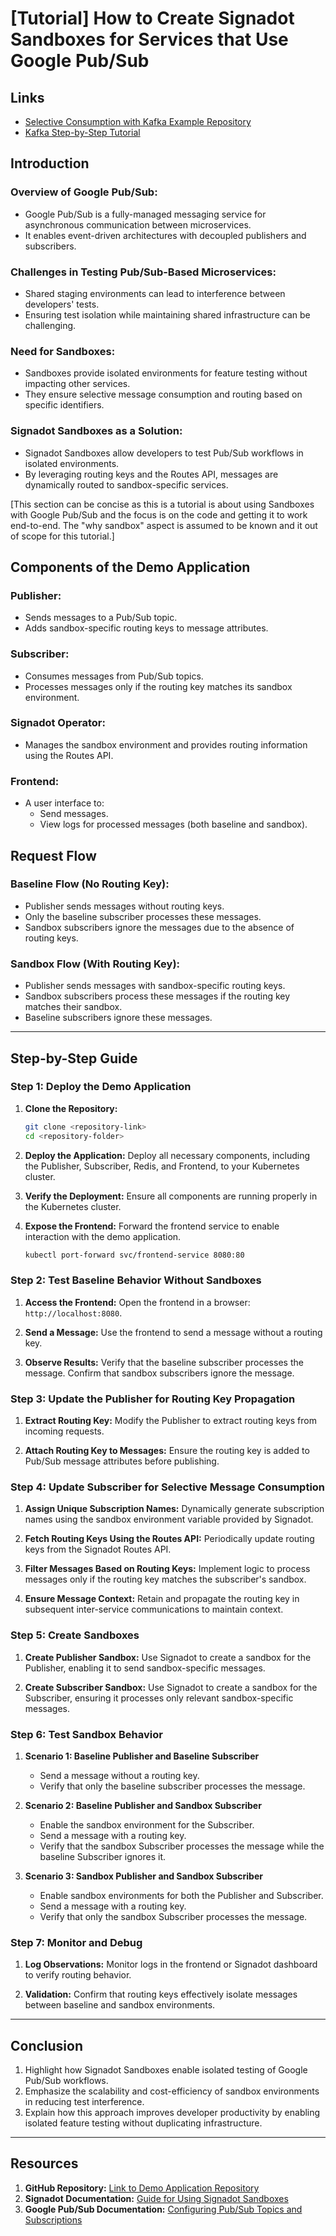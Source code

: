 # [Tutorial] How to Create Signadot Sandboxes for Services that Use Google Pub/Sub

## Links
- [Selective Consumption with Kafka Example Repository](https://github.com/signadot/examples/tree/main/selective-consumption-with-kafka)
- [Kafka Step-by-Step Tutorial](https://www.signadot.com/blog/kafka-step-by-step-tutorial)

## Introduction
### Overview of Google Pub/Sub:
- Google Pub/Sub is a fully-managed messaging service for asynchronous communication between microservices.
- It enables event-driven architectures with decoupled publishers and subscribers.

### Challenges in Testing Pub/Sub-Based Microservices:
- Shared staging environments can lead to interference between developers' tests.
- Ensuring test isolation while maintaining shared infrastructure can be challenging.

### Need for Sandboxes:
- Sandboxes provide isolated environments for feature testing without impacting other services.
- They ensure selective message consumption and routing based on specific identifiers.

### Signadot Sandboxes as a Solution:
- Signadot Sandboxes allow developers to test Pub/Sub workflows in isolated environments.
- By leveraging routing keys and the Routes API, messages are dynamically routed to sandbox-specific services.

[This section can be concise as this is a tutorial is about using Sandboxes with Google Pub/Sub and the focus is on the code and getting it to work end-to-end. The "why sandbox" aspect is assumed to be known and it out of scope for this tutorial.]

## Components of the Demo Application

### Publisher:
- Sends messages to a Pub/Sub topic.
- Adds sandbox-specific routing keys to message attributes.

### Subscriber:
- Consumes messages from Pub/Sub topics.
- Processes messages only if the routing key matches its sandbox environment.

### Signadot Operator:
- Manages the sandbox environment and provides routing information using the Routes API.

### Frontend:
- A user interface to:
  - Send messages.
  - View logs for processed messages (both baseline and sandbox).

## Request Flow

### Baseline Flow (No Routing Key):
- Publisher sends messages without routing keys.
- Only the baseline subscriber processes these messages.
- Sandbox subscribers ignore the messages due to the absence of routing keys.

### Sandbox Flow (With Routing Key):
- Publisher sends messages with sandbox-specific routing keys.
- Sandbox subscribers process these messages if the routing key matches their sandbox.
- Baseline subscribers ignore these messages.

---

## Step-by-Step Guide

### Step 1: Deploy the Demo Application

1. **Clone the Repository:**
   ```bash
   git clone <repository-link>
   cd <repository-folder>
   ```

2. **Deploy the Application:**
   Deploy all necessary components, including the Publisher, Subscriber, Redis, and Frontend, to your Kubernetes cluster.

3. **Verify the Deployment:**
   Ensure all components are running properly in the Kubernetes cluster.

4. **Expose the Frontend:**
   Forward the frontend service to enable interaction with the demo application.

   ```bash
   kubectl port-forward svc/frontend-service 8080:80
   ```

### Step 2: Test Baseline Behavior Without Sandboxes

1. **Access the Frontend:**
   Open the frontend in a browser: `http://localhost:8080`.

2. **Send a Message:**
   Use the frontend to send a message without a routing key.

3. **Observe Results:**
   Verify that the baseline subscriber processes the message.
   Confirm that sandbox subscribers ignore the message.

### Step 3: Update the Publisher for Routing Key Propagation

1. **Extract Routing Key:**
   Modify the Publisher to extract routing keys from incoming requests.

2. **Attach Routing Key to Messages:**
   Ensure the routing key is added to Pub/Sub message attributes before publishing.

### Step 4: Update Subscriber for Selective Message Consumption

1. **Assign Unique Subscription Names:**
   Dynamically generate subscription names using the sandbox environment variable provided by Signadot.

2. **Fetch Routing Keys Using the Routes API:**
   Periodically update routing keys from the Signadot Routes API.

3. **Filter Messages Based on Routing Keys:**
   Implement logic to process messages only if the routing key matches the subscriber's sandbox.

4. **Ensure Message Context:**
   Retain and propagate the routing key in subsequent inter-service communications to maintain context.

### Step 5: Create Sandboxes

1. **Create Publisher Sandbox:**
   Use Signadot to create a sandbox for the Publisher, enabling it to send sandbox-specific messages.

2. **Create Subscriber Sandbox:**
   Use Signadot to create a sandbox for the Subscriber, ensuring it processes only relevant sandbox-specific messages.

### Step 6: Test Sandbox Behavior

1. **Scenario 1: Baseline Publisher and Baseline Subscriber**
   - Send a message without a routing key.
   - Verify that only the baseline subscriber processes the message.

2. **Scenario 2: Baseline Publisher and Sandbox Subscriber**
   - Enable the sandbox environment for the Subscriber.
   - Send a message with a routing key.
   - Verify that the sandbox Subscriber processes the message while the baseline Subscriber ignores it.

3. **Scenario 3: Sandbox Publisher and Sandbox Subscriber**
   - Enable sandbox environments for both the Publisher and Subscriber.
   - Send a message with a routing key.
   - Verify that only the sandbox Subscriber processes the message.

### Step 7: Monitor and Debug

1. **Log Observations:**
   Monitor logs in the frontend or Signadot dashboard to verify routing behavior.

2. **Validation:**
   Confirm that routing keys effectively isolate messages between baseline and sandbox environments.

---

## Conclusion

1. Highlight how Signadot Sandboxes enable isolated testing of Google Pub/Sub workflows.
2. Emphasize the scalability and cost-efficiency of sandbox environments in reducing test interference.
3. Explain how this approach improves developer productivity by enabling isolated feature testing without duplicating infrastructure.

---

## Resources

1. **GitHub Repository:** [Link to Demo Application Repository](<repository-link>)
2. **Signadot Documentation:** [Guide for Using Signadot Sandboxes](https://docs.signadot.com/)
3. **Google Pub/Sub Documentation:** [Configuring Pub/Sub Topics and Subscriptions](https://cloud.google.com/pubsub/docs/overview)
